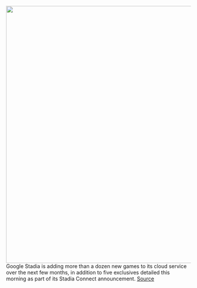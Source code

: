 <img src='https://cdn.vox-cdn.com/thumbor/FjZZrT75kSWm5bZT8LQR9xIhFjE=/0x0:2040x1360/1200x800/filters:focal(857x517:1183x843)/cdn.vox-cdn.com/uploads/chorus_image/image/67055886/akrales_191113_3779_0163.0.jpg' width='700px' /><br/>
Google Stadia is adding more than a dozen new games to its cloud service over the next few months, in addition to five exclusives detailed this morning as part of its Stadia Connect  announcement.
<a href='https://www.theverge.com/2020/7/14/21324277/google-stadia-new-games-hitman-reboot-sekiro-shadows-die-twice'> Source <a/>
